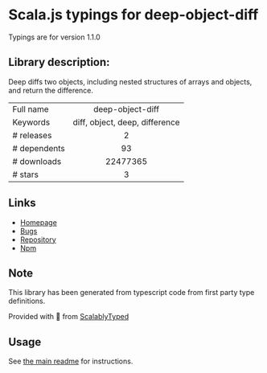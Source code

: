 
# Scala.js typings for deep-object-diff

Typings are for version 1.1.0

## Library description:
Deep diffs two objects, including nested structures of arrays and objects, and return the difference.

|                    |                 |
| ------------------ | :-------------: |
| Full name          | deep-object-diff |
| Keywords           | diff, object, deep, difference |
| # releases         | 2 |
| # dependents       | 93 |
| # downloads        | 22477365 |
| # stars            | 3 |

## Links
- [Homepage](https://github.com/mattphillips/deep-object-diff#readme)
- [Bugs](https://github.com/mattphillips/deep-object-diff/issues)
- [Repository](https://github.com/mattphillips/deep-object-diff)
- [Npm](https://www.npmjs.com/package/deep-object-diff)
    


## Note
This library has been generated from typescript code from first party type definitions.

Provided with :purple_heart: from [ScalablyTyped](https://github.com/oyvindberg/ScalablyTyped)

## Usage
See [the main readme](../../readme.md) for instructions.


